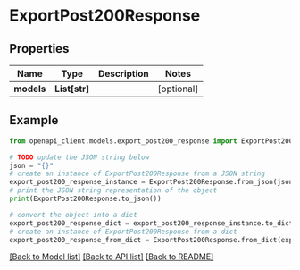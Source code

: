 # ExportPost200Response


## Properties

Name | Type | Description | Notes
------------ | ------------- | ------------- | -------------
**models** | **List[str]** |  | [optional] 

## Example

```python
from openapi_client.models.export_post200_response import ExportPost200Response

# TODO update the JSON string below
json = "{}"
# create an instance of ExportPost200Response from a JSON string
export_post200_response_instance = ExportPost200Response.from_json(json)
# print the JSON string representation of the object
print(ExportPost200Response.to_json())

# convert the object into a dict
export_post200_response_dict = export_post200_response_instance.to_dict()
# create an instance of ExportPost200Response from a dict
export_post200_response_from_dict = ExportPost200Response.from_dict(export_post200_response_dict)
```
[[Back to Model list]](../README.md#documentation-for-models) [[Back to API list]](../README.md#documentation-for-api-endpoints) [[Back to README]](../README.md)


